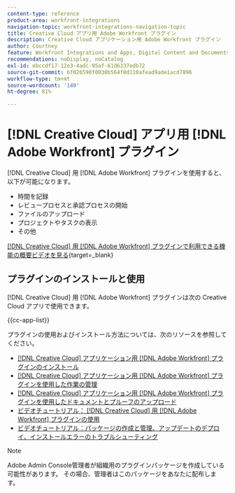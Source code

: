 ```yaml
---
content-type: reference
product-area: workfront-integrations
navigation-topic: workfront-integrations-navigation-topic
title: Creative Cloud アプリ用 Adobe Workfront プラグイン
description: Creative Cloud アプリケーション用 Adobe Workfront プラグイン
author: Courtney
feature: Workfront Integrations and Apps, Digital Content and Documents
recommendations: noDisplay, noCatalog
exl-id: ebccdf17-12e3-4adc-95af-61d6337edb72
source-git-commit: 6f026590f0030b564f0d110afead9ade1acd7896
workflow-type: tm+mt
source-wordcount: '149'
ht-degree: 81%

---
```



# [!DNL Creative Cloud] アプリ用 [!DNL Adobe Workfront] プラグイン

<!--Audited: 12/2023-->

[!DNL Creative Cloud] 用 [!DNL Adobe Workfront] プラグインを使用すると、以下が可能になります。

* 時間を記録
* レビュープロセスと承認プロセスの開始
* ファイルのアップロード
* プロジェクトやタスクの表示
* その他

[ [!DNL Creative Cloud] 用 [!DNL Adobe Workfront] プラグインで利用できる機能の概要ビデオを見る](https://video.tv.adobe.com/v/3418801/){target=_blank}

## プラグインのインストールと使用

[!DNL Creative Cloud] 用 [!DNL Adobe Workfront] プラグインは次の Creative Cloud アプリで使用できます。

{{cc-app-list}}

プラグインの使用およびインストール方法については、次のリソースを参照してください。

* [ [!DNL Creative Cloud] アプリケーション用 [!DNL Adobe Workfront] プラグインのインストール](/help/quicksilver/workfront-integrations-and-apps/adobe-workfront-for-creative-cloud/wf-cc-install-toc.md)
* [ [!DNL Creative Cloud] アプリケーション用 [!DNL Adobe Workfront] プラグインを使用した作業の管理](/help/quicksilver/workfront-integrations-and-apps/adobe-workfront-for-creative-cloud/wf-cc-manage-work-toc.md)
* [ [!DNL Creative Cloud] アプリケーション用 [!DNL Adobe Workfront] プラグインを使用したドキュメントとプルーフのアップロード](/help/quicksilver/workfront-integrations-and-apps/adobe-workfront-for-creative-cloud/wf-cc-docs-proofs-toc.md)
* [ビデオチュートリアル： [!DNL Creative Cloud] 用 [!DNL Adobe Workfront] プラグインの使用](https://experienceleague.adobe.com/docs/workfront-learn/tutorials-workfront/integrations/adobe-creative-cloud/use-adobe-workfront-extensions-for-creative-cloud.html?lang=ja)
* [ビデオチュートリアル：パッケージの作成と管理、アップデートのデプロイ、インストールエラーのトラブルシューティング](https://www.youtube.com/watch?v=zzvXNLIBzrc)

>[!NOTE]
>
>Adobe Admin Console管理者が組織用のプラグインパッケージを作成している可能性があります。 その場合、管理者はこのパッケージをあなたに配布します。
